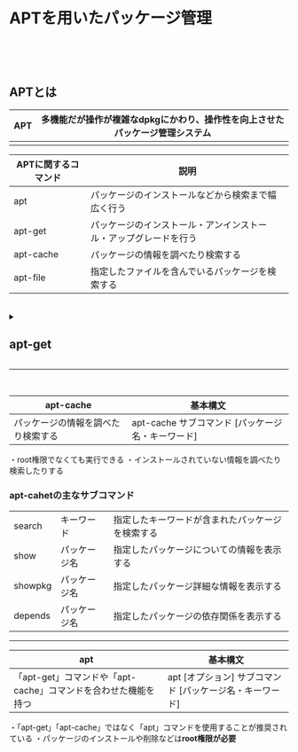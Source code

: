 # APTを用いたパッケージ管理
<br>
<br>
<br>

## APTとは
| APT | 多機能だが操作が複雑なdpkgにかわり、操作性を向上させたパッケージ管理システム |
|--|--|
|  |  |

| APTに関するコマンド | 説明 |
|--|--|
| apt | パッケージのインストールなどから検索まで幅広く行う |
| apt-get | パッケージのインストール・アンインストール・アップグレードを行う |
| apt-cache | パッケージの情報を調べたり検索する |
| apt-file | 指定したファイルを含んでいるパッケージを検索する |

<br>

<details>
<summary>
 
## apt-get

</summary>

| apt-get | 基本構文 |  
|--|--|
| パッケージのインストール・アンインストール・アップグレードを行う | apt-get [オプション] サブコマンド [パッケージ] |

| オプション | 説明 | 引数　パッケージ名 |
|--|--|--|
| -s | システムは変更しないで動作をシュミレートする |
| -y | 処理中にyesかnoか聞かれる事に対して自動的にyesと答える |
- パッケージのインストールや削除などは**root権限が必要**
 - あるパッケージをインストールするとき、他に必要なパッケージがあれば自動的に導入してくれる

 
### apt-getの主なサブコマンド
 
|  |  | 
|--|--|
| aoutclean | ダウンロードしたパッケージのアーカイブを削除する |
| aoutremove | 自動的にインストールされたが、もう使われていないパッケージを削除する |
| download | パッケージをダウンロードするだけで、インストールはしない |
| dist-uprade | システムを最新にアップグレードする |
| install | パッケージをインストール、アップグレードする |
| remove | パッケージをアンインストールする |
| update | リポジトリから、パッケージに関する最新の情報を一覧で取得する |
| upgrade | 導入している全てのパッケージの中から、他のパッケージを**追加**・削除しないものをアップグレードする |


-------------------

### apt-getが利用するリポジトリについて
**※リポジトリ：パッケージが保管されているところで多くはサーバー上にある**

|  |  |
|--|--|
| /etc/apt/souces.list.d | ディレクトリの中のファイル |
| /etc/apt/souces.list | ファイル |

・リポジトリについての情報


| <u>deb</u> | <u>http://archive.ubuntu.com/ubuntu</u> | <u>focal</u> | <u>multiverse</u> |
|--|--|--|--|--|
| &nbsp;1 | &emsp;&emsp;&emsp;&emsp;&emsp;&emsp;&emsp;&emsp;2 | &nbsp;&nbsp;&nbsp;3 | &emsp;&emsp;&emsp;4 |  

|  |  |
|--|--|
| 1 | deb（パッケージファイルを取得するため）かdeb-src（ソースファイルを取得するため）か |
| 2 | ファイルを取得しにいくURI（URLのもっと広い概念） |
| 3 | バージョン名 |
| 4 | main（公式がサポートしている）universe（コミュニティがメンテナンスしている）multiversr（制限がある） |

<br>

</details>

---------------
<br>


| apt-cache | 基本構文 |
|--|--|
| パッケージの情報を調べたり検索する | apt-cache サブコマンド [パッケージ名・キーワード] |
・root権限でなくても実行できる
・インストールされていない情報を調べたり検索したりする

### apt-cahetの主なサブコマンド

|  |  |  |
|--|--|--|
| search | キーワード | 指定したキーワードが含まれたパッケージを検索する |
| show | パッケージ名 | 指定したパッケージについての情報を表示する |
| showpkg | パッケージ名 | 指定したパッケージ詳細な情報を表示する |
| depends | パッケージ名 | 指定したパッケージの依存関係を表示する |

----------------------------------

| apt | 基本構文 |
|--|--|
| 「apt-get」コマンドや「apt-cache」コマンドを合わせた機能を持つ | apt [オプション] サブコマンド [パッケージ名・キーワード] |
・「apt-get」「apt-cache」ではなく「apt」コマンドを使用することが推奨されている
・パッケージのインストールや削除などは**root権限が必要**

